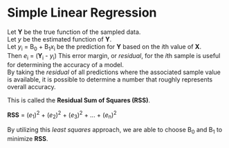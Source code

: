 # Simple Linear Regression  
Let **Y** be the true function of the sampled data.  
Let *y* be the estimated function of **Y**.  
Let *y*<sub>i</sub> = B<sub>0</sub> + B<sub>1</sub>*x*<sub>i</sub> be the prediction for **Y** based on the *i*th value of **X**.  
Then *e*<sub>i</sub> = (**Y**<sub>i</sub> - *y*<sub>i</sub>)
This error margin, or *residual*, for the *i*th sample is useful for determining the accuracy of a model.  
By taking the *residual* of all predictions where the associated sample value is available, it is possible to determine a number that roughly represents overall accuracy.

This is called the **Residual Sum of Squares (RSS)**.

**RSS** = (*e*<sub>1</sub>)<sup>2</sup> + (*e*<sub>2</sub>)<sup>2</sup> + (*e*<sub>3</sub>)<sup>2</sup> + ... + (*e*<sub>n</sub>)<sup>2</sup>

By utilizing this *least squares* approach, we are able to choose  B<sub>0</sub> and B<sub>1</sub> to minimize **RSS**.
